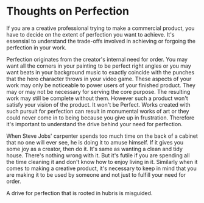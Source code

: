 Thoughts on Perfection
===

If you are a creative professional trying to make a commercial product, you have to decide on the extent of perfection you want to achieve. It's essensial to understand the trade-offs involved in achieving or forgoing the perfection in your work.

Perfection originates from the creator's internal need for order. You may want all the corners in your painting to be perfect right angles or you may want beats in your background music to exactly coincide with the punches that the hero character throws in your video game. These aspects of your work may only be noticeable to power users of your finished product. They may or may not be necessary for serving the core purpose. The resulting work may still be complete without them. However such a product won't satisfy your vision of the product. It won't be Perfect. Works created with such pursuit for perfection can result in monumental works of art or they could never come in to being because you give up in frustration. Therefore it's important to understand the drive behind your need for perfection.

When Steve Jobs' carpenter spends too much time on the back of a cabinet that no one will ever see, he is doing it to amuse himself. If it gives you some joy as a creator, then do it. It's same as wanting a clean and tidy house. There's nothing wrong with it. But it's futile if you are spending all the time cleaning it and don't know how to enjoy living in it. Similarly when it comes to making a creative product, it's necessary to keep in mind that you are making it to be used by someone and not just to fulfill your need for order.

A drive for perfection that is rooted in hubris is misguided.